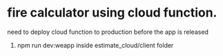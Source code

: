 # fire calculator using cloud function.
need to deploy cloud function to production before the app is released
1. npm run dev:weapp inside estimate_cloud/client folder
